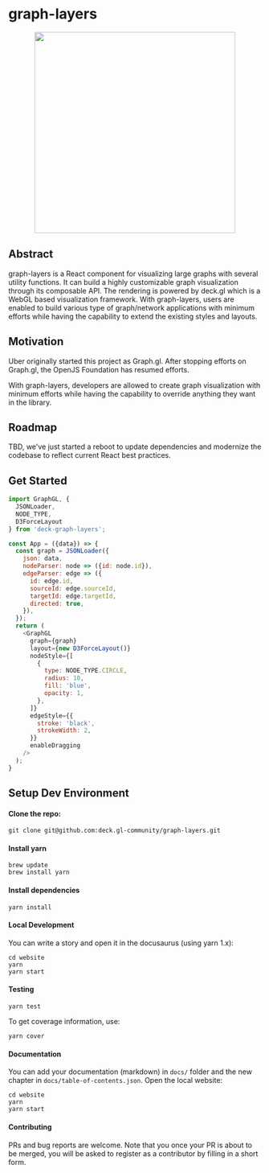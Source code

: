 # graph-layers

<p align="center">
  <img src="https://i.imgur.com/BF9aOEu.png" height="400" />
</p>

## Abstract
graph-layers is a React component for visualizing large graphs with several utility functions. It can build a highly customizable graph visualization through its composable API. The rendering is powered by deck.gl which is a WebGL based visualization framework.  With graph-layers, users are enabled to build various type of graph/network applications with minimum efforts while having the capability to extend the existing styles and layouts.

## Motivation
Uber originally started this project as Graph.gl. After stopping efforts on Graph.gl, the OpenJS Foundation has resumed efforts.

With graph-layers, developers are allowed to create graph visualization with minimum efforts while having the capability to override anything they want in the library.

## Roadmap

TBD, we've just started a reboot to update dependencies and modernize the codebase to reflect current React best practices.

## Get Started
```js
import GraphGL, {
  JSONLoader,
  NODE_TYPE,
  D3ForceLayout
} from 'deck-graph-layers';

const App = ({data}) => {
  const graph = JSONLoader({
    json: data,
    nodeParser: node => ({id: node.id}),
    edgeParser: edge => ({
      id: edge.id,
      sourceId: edge.sourceId,
      targetId: edge.targetId,
      directed: true,
    }),
  });
  return (
    <GraphGL
      graph={graph}
      layout={new D3ForceLayout()}
      nodeStyle={[
        {
          type: NODE_TYPE.CIRCLE,
          radius: 10,
          fill: 'blue',
          opacity: 1,
        },
      ]}
      edgeStyle={{
        stroke: 'black',
        strokeWidth: 2,
      }}
      enableDragging
    />
  );
}
````


## Setup Dev Environment

#### Clone the repo:

```
git clone git@github.com:deck.gl-community/graph-layers.git
```

#### Install yarn

```
brew update
brew install yarn
```

#### Install dependencies

```
yarn install
```

#### Local Development

You can write a story and open it in the docusaurus (using yarn 1.x):
```
cd website
yarn
yarn start
```

#### Testing

```
yarn test
```

To get coverage information, use:

```
yarn cover
```

#### Documentation

You can add your documentation (markdown) in `docs/` folder and the new chapter in `docs/table-of-contents.json`.
Open the local website:
```
cd website
yarn
yarn start
```

#### Contributing

PRs and bug reports are welcome. Note that you once your PR is
about to be merged, you will be asked to register as a contributor
by filling in a short form.
